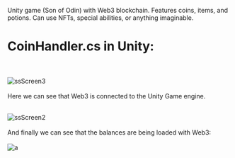 Unity game (Son of Odin) with Web3 blockchain.  Features coins, items, and potions.  Can use NFTs, special abilities, or anything imaginable.

# CoinHandler.cs in Unity:<br></br>
![ssScreen3](https://user-images.githubusercontent.com/89289513/168752763-44d4494e-cf0b-441b-b056-0754bd58c8f1.png)
<br></br>
Here we can see that Web3 is connected to the Unity Game engine.
<br></br>

![ssScreen2](https://user-images.githubusercontent.com/89289513/168752868-54faa70f-7c2a-47f4-aef9-c3a5bf2fb7c8.png)
<br></br>
And finally we can see that the balances are being loaded with Web3: <br></br>
![a](https://user-images.githubusercontent.com/89289513/168753653-348f1a9a-d155-4fde-87fe-7cb6595e7134.png)

